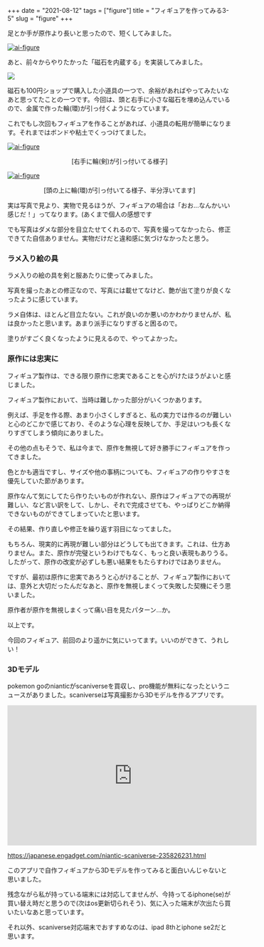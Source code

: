 +++
date = "2021-08-12"
tags = ["figure"]
title = "フィギュアを作ってみる3-5"
slug = "figure"
+++

足とか手が原作より長いと思ったので、短くしてみました。

<a href="https://raw.githubusercontent.com/syui/img/master/other/figure_make_30.jpg"><img src="https://raw.githubusercontent.com/syui/img/master/other/figure_make_30.jpg" alt="ai-figure"/></a>

あと、前々からやりたかった「磁石を内蔵する」を実装してみました。

![](https://raw.githubusercontent.com/syui/img/master/other/figure_ref_03.png)

磁石も100円ショップで購入した小道具の一つで、余裕があればやってみたいなあと思ってたことの一つです。今回は、頭と右手に小さな磁石を埋め込んでいるので、金属で作った輪(環)が引っ付くようになっています。

これでもし次回もフィギュアを作ることがあれば、小道具の転用が簡単になります。それまではボンドや粘土でくっつけてました。

<a href="https://raw.githubusercontent.com/syui/img/master/other/figure_make_31.jpg"><img src="https://raw.githubusercontent.com/syui/img/master/other/figure_make_31.jpg" alt="ai-figure"/></a>
<p style="text-align:center">[右手に輪(剣)が引っ付いてる様子]</p>


<a href="https://raw.githubusercontent.com/syui/img/master/other/figure_make_32.jpg"><img src="https://raw.githubusercontent.com/syui/img/master/other/figure_make_32.jpg" alt="ai-figure"/></a>
<p style="text-align:center">[頭の上に輪(環)が引っ付いてる様子、半分浮いてます]</p>

実は写真で見より、実物で見るほうが、フィギュアの場合は「おお...なんかいい感じだ！」ってなります。(あくまで個人の感想です

でも写真はダメな部分を目立たせてくれるので、写真を撮ってなかったら、修正できてた自信ありません。実物だけだと違和感に気づけなかったと思う。

### ラメ入り絵の具

ラメ入りの絵の具を剣と服あたりに使ってみました。

写真を撮ったあとの修正なので、写真には載せてなけど、艶が出て塗りが良くなったように感じています。

ラメ自体は、ほとんど目立たない。これが良いのか悪いのかわかりませんが、私は良かったと思います。あまり派手になりすぎると困るので。

塗りがすごく良くなったように見えるので、やってよかった。

### 原作には忠実に

フィギュア製作は、できる限り原作に忠実であることを心がけたほうがよいと感じました。

フィギュア製作において、当時は難しかった部分がいくつかあります。

例えば、手足を作る際、あまり小さくしすぎると、私の実力では作るのが難しいと心のどこかで感じており、そのような心理を反映してか、手足はいつも長くなりすぎてしまう傾向にありました。

その他の点もそうで、私は今まで、原作を無視して好き勝手にフィギュアを作ってきました。

色とかも適当ですし、サイズや他の事柄についても、フィギュアの作りやすさを優先していた節があります。

原作なんて気にしてたら作りたいものが作れない、原作はフィギュアでの再現が難しい、など言い訳をして、しかし、それで完成させても、やっぱりどこか納得できないものができてしまっていたと思います。

その結果、作り直しや修正を繰り返す羽目になってました。

もちろん、現実的に再現が難しい部分はどうしても出てきます。これは、仕方ありません。また、原作が完璧というわけでもなく、もっと良い表現もありうる。したがって、原作の改変が必ずしも悪い結果をもたらすわけではありません。

ですが、最初は原作に忠実であろうと心がけることが、フィギュア製作においては、意外と大切だったんだなあと、原作を無視しまくって失敗した契機にそう思いました。

原作者が原作を無視しまくって痛い目を見たパターン...か。

以上です。

今回のフィギュア、前回のより遥かに気にいってます。いいのができて、うれしい！

### 3Dモデル

pokemon goのnianticがscaniverseを買収し、pro機能が無料になったというニュースがありました。scaniverseは写真撮影から3Dモデルを作るアプリです。

<iframe width="560" height="315" src="https://www.youtube.com/embed/qarYpjeQOcU" title="YouTube video player" frameborder="0" allow="accelerometer; autoplay; clipboard-write; encrypted-media; gyroscope; picture-in-picture" allowfullscreen></iframe>

https://japanese.engadget.com/niantic-scaniverse-235826231.html

このアプリで自作フィギュアから3Dモデルを作ってみると面白いんじゃないと思いました。

残念ながら私が持っている端末には対応してませんが、今持ってるiphone(se)が買い替え時だと思うので(次はos更新切られそう)、気に入った端末が次出たら買いたいなあと思っています。

それ以外、scaniverse対応端末でおすすめなのは、ipad 8thとiphone se2だと思います。

